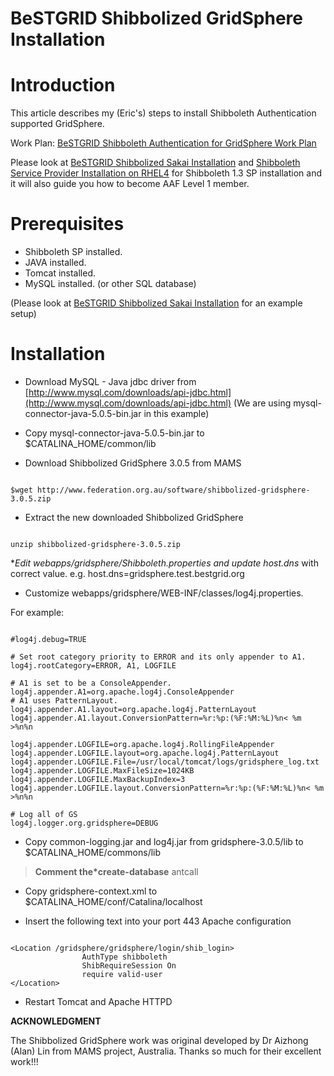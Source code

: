 # BeSTGRID Shibbolized GridSphere Installation

# Introduction

This article describes my (Eric's) steps to install Shibboleth Authentication supported GridSphere.

Work Plan: [BeSTGRID Shibboleth Authentication for GridSphere Work Plan](https://reannz.atlassian.net/wiki/pages/createpage.action?spaceKey=BeSTGRID&title=BeSTGRID_Shibboleth_Authentication_for_GridSphere_Work_Plan&linkCreation=true&fromPageId=3818228632)

Please look at [BeSTGRID Shibbolized Sakai Installation](https://reannz.atlassian.net/wiki/pages/createpage.action?spaceKey=BeSTGRID&title=BeSTGRID_Shibbolized_Sakai_Installation&linkCreation=true&fromPageId=3818228632) and [Shibboleth Service Provider Installation on RHEL4](https://reannz.atlassian.net/wiki/pages/createpage.action?spaceKey=BeSTGRID&title=Shibboleth_Service_Provider_Setup_-_RHEL4&linkCreation=true&fromPageId=3818228632) for Shibboleth 1.3 SP installation and it will also guide you how to become AAF Level 1 member.

# Prerequisites

- Shibboleth SP installed.
- JAVA installed.
- Tomcat installed.
- MySQL installed. (or other SQL database)

(Please look at [BeSTGRID Shibbolized Sakai Installation](https://reannz.atlassian.net/wiki/pages/createpage.action?spaceKey=BeSTGRID&title=BeSTGRID_Shibbolized_Sakai_Installation&linkCreation=true&fromPageId=3818228632) for an example setup)

# Installation

- Download MySQL - Java jdbc driver from [http://www.mysql.com/downloads/api-jdbc.html](http://www.mysql.com/downloads/api-jdbc.html) (We are using mysql-connector-java-5.0.5-bin.jar in this example)

- Copy mysql-connector-java-5.0.5-bin.jar to $CATALINA_HOME/common/lib

- Download Shibbolized GridSphere 3.0.5 from MAMS

``` 

$wget http://www.federation.org.au/software/shibbolized-gridsphere-3.0.5.zip

```

- Extract the new downloaded Shibbolized GridSphere

``` 

unzip shibbolized-gridsphere-3.0.5.zip

```

**Edit webapps/gridsphere/Shibboleth.properties and update *host.dns** with correct value. e.g. host.dns=gridsphere.test.bestgrid.org

- Customize webapps/gridsphere/WEB-INF/classes/log4j.properties.

For example:

``` 

#log4j.debug=TRUE

# Set root category priority to ERROR and its only appender to A1.
log4j.rootCategory=ERROR, A1, LOGFILE

# A1 is set to be a ConsoleAppender.
log4j.appender.A1=org.apache.log4j.ConsoleAppender
# A1 uses PatternLayout.
log4j.appender.A1.layout=org.apache.log4j.PatternLayout
log4j.appender.A1.layout.ConversionPattern=%r:%p:(%F:%M:%L)%n< %m >%n%n

log4j.appender.LOGFILE=org.apache.log4j.RollingFileAppender
log4j.appender.LOGFILE.layout=org.apache.log4j.PatternLayout
log4j.appender.LOGFILE.File=/usr/local/tomcat/logs/gridsphere_log.txt
log4j.appender.LOGFILE.MaxFileSize=1024KB
log4j.appender.LOGFILE.MaxBackupIndex=3
log4j.appender.LOGFILE.layout.ConversionPattern=%r:%p:(%F:%M:%L)%n< %m >%n%n

# Log all of GS
log4j.logger.org.gridsphere=DEBUG

```

- Copy common-logging.jar and log4j.jar from gridsphere-3.0.5/lib to $CATALINA_HOME/commons/lib

>  **Comment the*create-database** antcall

- Copy gridsphere-context.xml to $CATALINA_HOME/conf/Catalina/localhost

- Insert the following text into your port 443 Apache configuration

``` 

<Location /gridsphere/gridsphere/login/shib_login>
                AuthType shibboleth
                ShibRequireSession On
                require valid-user
</Location>

```

- Restart Tomcat and Apache HTTPD

**ACKNOWLEDGMENT**

The Shibbolized GridSphere work was original developed by Dr Aizhong (Alan) Lin from MAMS project, Australia. Thanks so much for their excellent work!!!
